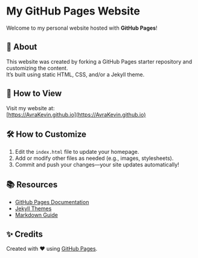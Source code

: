# My GitHub Pages Website

Welcome to my personal website hosted with **GitHub Pages**!

## 📄 About

This website was created by forking a GitHub Pages starter repository and customizing the content.  
It’s built using static HTML, CSS, and/or a Jekyll theme.

## 🚀 How to View

Visit my website at:  
[https://AvraKevin.github.io](https://AvraKevin.github.io)

## 🛠️ How to Customize

1. Edit the `index.html` file to update your homepage.
2. Add or modify other files as needed (e.g., images, stylesheets).
3. Commit and push your changes—your site updates automatically!

## 📚 Resources

- [GitHub Pages Documentation](https://docs.github.com/pages)
- [Jekyll Themes](https://pages.github.com/themes/)
- [Markdown Guide](https://www.markdownguide.org/)

## ✨ Credits

Created with ❤️ using [GitHub Pages](https://pages.github.com/).
